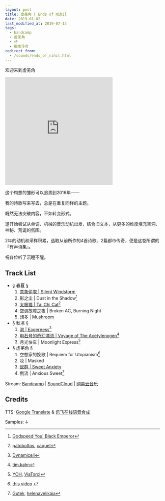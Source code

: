 ```yaml
---
layout: post
title: 虚芜角 | Ends of Nihil
date: 2019-01-02
last_modified_at: 2019-07-13
tags:
  - bandcamp
  - 虚芜角
  - 诗
  - 都市传奇
redirect_from:
  - /sounds/ends_of_nihil.html
---
```

欢迎来到虚芜角

<iframe style="border: 0; width: 350px; height: 350px;" src="https://bandcamp.com/EmbeddedPlayer/album=520012298/size=large/bgcol=ffffff/linkcol=4ec5ec/minimal=true/transparent=true/" seamless><a href="https://feeshy.bandcamp.com/album/ends-of-nihil">ends of nihil by feeshy</a></iframe>

这个构想的雏形可以追溯到2016年——

我的诗歌写来写去，总是在重复同样的主题。

既然无法突破内容，不如转变形式。

遂开始尝试从单调、机械的音乐动机出发，结合旧文本，从更多的维度填充空洞、神秘、荒诞的氛围。

2年的动机和采样积累，选取从前所作的4首诗歌、2篇都市传奇，便是这卷所谓的『有声诗集』。

祝各位听了沉睡不醒。

## Track List

- § 春夏 §
	1.  [意象偷取 | Silent Windstorm](/poetry/gloom/silent-windstorm)
	2.  影之尘 | Dust in the Shadow[^2]
	3.  [太极猫 | Tai Chi Cat](/prose/taichicat)[^3]
	4.  空调故障之夜 | Broken AC, Burning Night
	5.  [想多 | Mushroom](/poetry/freak/mushroom)
- § 秋凉 §
	1.  [渴 | Eagerness](/poetry/gloom/eagerness)[^6]
	2.  [电石号的奇幻漂流 | Voyage of The Acetylenogen](/prose/voyage)[^7]
	3.  月光快车 | Moonlight Express[^8]
- § 虚芜角 §
	1.  空想家的挽歌 | Requiem for Utopianism[^9]
	2.   妆 | Masked
	3.   [蚁群 | Sweet Anxiety](/poetry/gloom/sweet_anxiety)
	4.   倒流 | Anxious Sweet[^12]

Stream: [Bandcamp](https://feeshy.bandcamp.com/album/ends-of-nihil) | [SoundCloud](https://soundcloud.com/feeshy_cn/sets/ends-of-nihil) | [网易云音乐](https://music.163.com/album?id=121813745)

## Credits

TTS: [Google Translate](https://translate.google.com/) & [讯飞在线语音合成](https://www.xfyun.cn/services/online_tts)

Samples: ↓

[^2]: [Godspeed You! Black Emperor](https://www.last.fm/music/Godspeed+You!+Black+Emperor/_/%5BGlockenspiel+Duet+Recorded+On+A+Campsite+In+Rhinebeck,+N.y.%5D)

[^3]: [patobottos](https://freesound.org/s/178504/), [caquet](https://freesound.org/s/221164/)

[^6]: [Dynamicell](https://freesound.org/s/17548/)

[^7]: [tim.kahn](https://freesound.org/s/197714/)

[^8]: [YOH](https://freesound.org/s/170866/), [ViaTorci](https://freesound.org/s/66789/)

[^9]: [this video](https://youtu.be/3ZxjV0s2CrA) 

[^12]: [Gutek](https://freesound.org/s/385646/), [helenavelikaja](https://freesound.org/s/361923/)